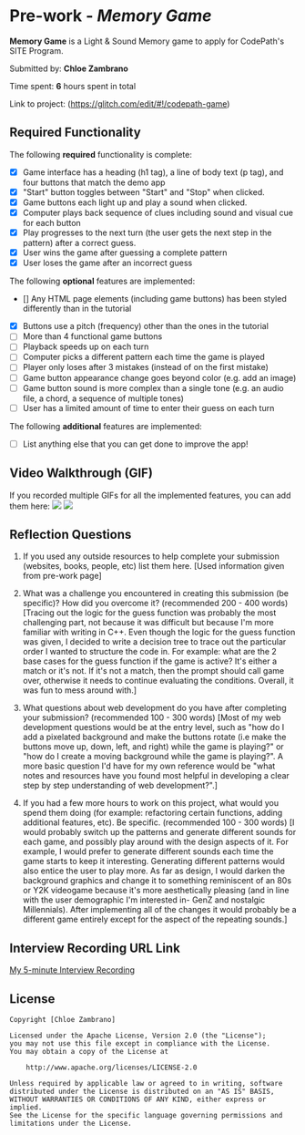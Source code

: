 # Pre-work - *Memory Game*

**Memory Game** is a Light & Sound Memory game to apply for CodePath's SITE Program. 

Submitted by: **Chloe Zambrano**

Time spent: **6** hours spent in total

Link to project: (https://glitch.com/edit/#!/codepath-game)

## Required Functionality

The following **required** functionality is complete:

* [x] Game interface has a heading (h1 tag), a line of body text (p tag), and four buttons that match the demo app
* [x] "Start" button toggles between "Start" and "Stop" when clicked. 
* [x] Game buttons each light up and play a sound when clicked. 
* [x] Computer plays back sequence of clues including sound and visual cue for each button
* [x] Play progresses to the next turn (the user gets the next step in the pattern) after a correct guess. 
* [x] User wins the game after guessing a complete pattern
* [x] User loses the game after an incorrect guess

The following **optional** features are implemented:

* [] Any HTML page elements (including game buttons) has been styled differently than in the tutorial
* [x] Buttons use a pitch (frequency) other than the ones in the tutorial
* [ ] More than 4 functional game buttons
* [ ] Playback speeds up on each turn
* [ ] Computer picks a different pattern each time the game is played
* [ ] Player only loses after 3 mistakes (instead of on the first mistake)
* [ ] Game button appearance change goes beyond color (e.g. add an image)
* [ ] Game button sound is more complex than a single tone (e.g. an audio file, a chord, a sequence of multiple tones)
* [ ] User has a limited amount of time to enter their guess on each turn

The following **additional** features are implemented:

- [ ] List anything else that you can get done to improve the app!

## Video Walkthrough (GIF)

If you recorded multiple GIFs for all the implemented features, you can add them here:
![](Gamewin.gif)
![](Gamelose.gif)


## Reflection Questions
1. If you used any outside resources to help complete your submission (websites, books, people, etc) list them here. 
[Used information given from pre-work page]

2. What was a challenge you encountered in creating this submission (be specific)? How did you overcome it? (recommended 200 - 400 words) 
[Tracing out the logic for the guess function was probably the most challenging part, not because it was difficult but because I'm more familiar with writing in C++. Even though the logic for the guess function was given, I decided to write a decision tree to trace out the particular order I wanted to structure the code in. For example: what are the 2 base cases for the guess function if the game is active? It's either a match or it's not. If it's not a match, then the prompt should call game over, otherwise it needs to continue evaluating the conditions. Overall, it was fun to mess around with.]

3. What questions about web development do you have after completing your submission? (recommended 100 - 300 words) 
[Most of my web development questions would be at the entry level, such as "how do I add a pixelated background and make the buttons rotate (i.e make the buttons move up, down, left, and right) while the game is playing?" or "how do I create a moving background while the game is playing?". A more basic question I'd have for my own reference would be "what notes and resources have you found most helpful in developing a clear step by step understanding of web development?".]

4. If you had a few more hours to work on this project, what would you spend them doing (for example: refactoring certain functions, adding additional features, etc). Be specific. (recommended 100 - 300 words) 
[I would probably switch up the patterns and generate different sounds for each game, and possibly play around with the design aspects of it. 
For example, I would prefer to generate different sounds each time the game starts to keep it interesting. Generating different patterns would also entice the user to play more. As far as design, I would darken the background graphics and change it to something reminiscent of an 80s or Y2K videogame because it's more aesthetically pleasing (and in line with the user demographic I'm interested in- GenZ and nostalgic Millennials). After implementing all of the changes it would probably be a different game entirely except for the aspect of the repeating sounds.]



## Interview Recording URL Link

[My 5-minute Interview Recording](https://www.loom.com/share/fb59defa07b543f09225b49f1626e682)


## License

    Copyright [Chloe Zambrano]

    Licensed under the Apache License, Version 2.0 (the "License");
    you may not use this file except in compliance with the License.
    You may obtain a copy of the License at

        http://www.apache.org/licenses/LICENSE-2.0

    Unless required by applicable law or agreed to in writing, software
    distributed under the License is distributed on an "AS IS" BASIS,
    WITHOUT WARRANTIES OR CONDITIONS OF ANY KIND, either express or implied.
    See the License for the specific language governing permissions and
    limitations under the License.